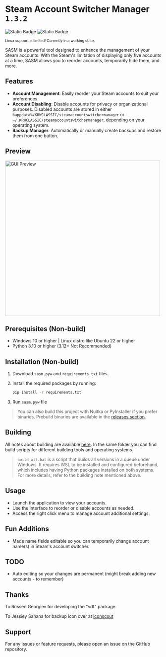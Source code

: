 # Steam Account Switcher Manager `1.3.2`

![Static Badge](https://img.shields.io/badge/OS-Windows-blue)
![Static Badge](https://img.shields.io/badge/OS-Linux-orange)

<sub>Linux support is limited! Currently in a working state.</sub>

SASM is a powerful tool designed to enhance the management of your Steam accounts. With the Steam's limitation of displaying only five accounts at a time, SASM allows you to reorder accounts, temporarily hide them, and more.

## Features

- **Account Management**: Easily reorder your Steam accounts to suit your preferences.
- **Account Disabling**: Disable accounts for privacy or organizational purposes. Disabled accounts are stored in either `%appdata%/KRWCLASSIC/steamaccountswitchermanager` or `~/.KRWCLASSIC/steamaccountswitchermanager`, depending on your operating system.
- **Backup Manager**: Automatically or manually create backups and restore them from one button.

## Preview

<img src="https://github.com/user-attachments/assets/cc8e6369-d8c9-4edf-a713-bae0bb3ebc0c" alt="GUI Preview" width="500" />

## Prerequisites (Non-build)

- Windows 10 or higher | Linux distro like Ubuntu 22 or higher
- Python 3.10 or higher (3.12+ Not Recommended)

## Installation (Non-build)

1. Download `sasm.pyw` and `requirements.txt` files.
2. Install the required packages by running:

   ```bash
   pip install -r requirements.txt
   ```

3. Run `sasm.pyw` file

> You can also build this project with Nuitka or PyInstaller if you prefer binaries.
> Prebuild binaries are available in the [releases section](https://github.com/KRWCLASSIC/SteamAccountSwitcherManager/releases).

## Building

All notes about building are available [here](https://github.com/KRWCLASSIC/Steam-Account-Switcher-Manager/blob/main/building_scripts/building_note.txt). In the same folder you can find build scripts for different building tools and operating systems.

> `build_all.bat` is a script that builds all versions in a queue under Windows. It requires WSL to be installed and configured beforehand, which includes having Python packages installed on both systems. For more details, refer to the building note mentioned above.

## Usage

- Launch the application to view your accounts.
- Use the interface to reorder or disable accounts as needed.
- Access the right click menu to manage account additional settings.

## Fun Additions

- Made name fields editable so you can temporarily change account name(s) in Steam's account switcher.

## TODO

- Auto editing so your changes are permanent (might break adding new accounts - to remember)

## Thanks

To Rossen Georgiev for developing the "vdf" package.

To Jessiey Sahana for backup icon over at [iconscout](https://iconscout.com/free-icon/data-backup-3351569_2797152)

## Support

For any issues or feature requests, please open an issue on the GitHub repository.
